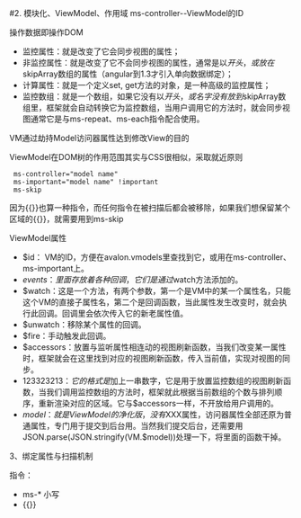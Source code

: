 #2. 模块化、ViewModel、作用域
ms-controller--ViewModel的ID

操作数据即操作DOM

 - 监控属性：就是改变了它会同步视图的属性；
 - 非监控属性：就是改变了它不会同步视图的属性，通常是以$开头，或放在$skipArray数组的属性（angular到1.3才引入单向数据绑定）；
 - 计算属性：就是一个定义set, get方法的对象，是一种高级的监控属性；
 - 监控数组：就是一个数组，如果它没有以$开头，或名字没有放到$skipArray数组里，框架就会自动转换它为监控数组，当用户调用它的方法时，就会同步视图通常它是与ms-repeat、ms-each指令配合使用。

VM通过劫持Model访问器属性达到修改View的目的

ViewModel在DOM树的作用范围其实与CSS很相似，采取就近原则
	
	 ms-controller="model name"
	 ms-important="model name" !important
	 ms-skip
因为{{}}也算一种指令，而任何指令在被扫描后都会被移除，如果我们想保留某个区域的{{}}，就需要用到ms-skip

ViewModel属性

 - $id： VM的ID，方便在avalon.vmodels里查找到它，或用在ms-controller、ms-important上。
 - $events：里面存放着各种回调，它们是通过$watch方法添加的。
 - $watch：这是一个方法，有两个参数，第一个是VM中的某一个属性名，只能这个VM的直接子属性名，第二个是回调函数，当此属性发生改变时，就会执行此回调。回调里会依次传入它的新老属性值。
 - $unwatch：移除某个属性的回调。
 - $fire：手动触发此回调。
 - $accessors：放置与监听属性相连动的视图刷新函数，当我们改变某一属性时，框架就会在这里找到对应的视图刷新函数，传入当前值，实现对视图的同步。
 - $123323213：它的格式是$加上一串数字，它是用于放置监控数组的视图刷新函数，当我们调用监控数组的方法时，框架就此根据当前数组的个数与排列顺序，重新渲染对应的区域。它与$accessors一样，不开放给用户调用的。
 - $model：就是ViewModel的净化版，没有$XXX属性，访问器属性全部还原为普通属性，专门用于提交到后台用。当然我们提交后台，还需要用JSON.parse(JSON.stringify(VM.$model))处理一下，将里面的函数干掉。

3、绑定属性与扫描机制

指令：

 - ms-* 小写
 - {{}}  